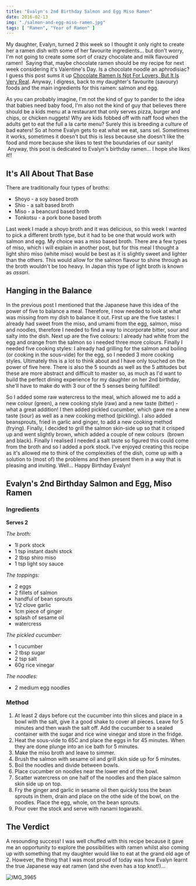```yaml
---
title: "Evalyn's 2nd Birthday Salmon and Egg Miso Ramen"
date: 2016-02-13
img: "./salmon-and-egg-miso-ramen.jpg"
tags: [ "Ramen", "Year of Ramen" ]
---
```


My daughter, Evalyn, turned 2 this week so I thought it only right to create her a ramen dish with some of her favourite ingredients... but don't worry, I'm not going to create some sort of crazy chocolate and milk flavoured ramen!  Saying that, maybe chocolate ramen should be my recipe for next week considering it's Valentine's Day. Is a chocolate noodle an aphrodisiac? I guess this post sums it up [Chocolate Ramen Is Not For Lovers, But It Is Very Real](http://www.eater.com/2016/1/29/10871876/chocolate-ramen-japan). Anyway, I digress, back to my daughter's favourite (savoury) foods and the main ingredients for this ramen: salmon and egg.

As you can probably imagine, I'm not the kind of guy to pander to the idea that babies need baby food, I'm also not the kind of guy that believes there should be a kids menu at a restaurant that only serves pizza, burger and chips, or chicken nuggets! Why are kids fobbed off with naff food when the adults get to eat the full a la carte menu? Surely this is breeding a culture of bad eaters! So at home Evalyn gets to eat what we eat, sans sel. Sometimes it works, sometimes it doesn't but this is less because she doesn't like the food and more because she likes to test the boundaries of our sanity!  Anyway, this post is dedicated to Evalyn's birthday ramen... I hope she likes it!!

## It's All About That Base

There are traditionally four types of broths: 
 - Shoyo - a soy based broth
 - Shio - a salt based broth
 - Miso - a beancurd based broth
 - Tonkotsu - a pork bone based broth

Last week I made a shoyo broth and it was delicious, so this week I wanted to pick a different broth type, but it had to be one that would work with salmon and egg. My choice was a miso based broth. There are a few types of miso, which i will explain in another post, but for this meal I thought a light shiro miso (white miso) would be best as it is slightly sweet and lighter than the others. This would allow for the salmon flavour to shine through as the broth wouldn't be too heavy. In Japan this type of light broth is known as _assari_.

## Hanging in the Balance

In the previous post I mentioned that the Japanese have this idea of the power of five to balance a meal. Therefore, I now needed to look at what was missing from my dish to balance it out. First up are the five tastes: I already had sweet from the miso, and umami from the egg, salmon, miso and noodles, therefore I needed to find a way to incorporate bitter, sour and salty into the dish. Next up are the five colours: I already had white from the egg and orange from the salmon so i needed three more colours. Finally I needed five cooking styles: I already had grilling for the salmon and boiling (or cooking in the sous-vide) for the egg, so I needed 3 more cooking styles. Ultimately this is a lot to think about and I have only touched on the power of five here. There is also the 5 sounds as well as the 5 attitudes but these are more abstract and difficult to master so, as much as I'd want to build the perfect dining experience for my daughter on her 2nd birthday, she'll have to make do with 3 our of the 5 senses being fulfilled!

So I added some raw watercress to the meal, which allowed me to add a new colour (green), a new cooking style (raw) and a new taste (bitter) - what a great addition! I then added pickled cucumber, which gave me a new taste (sour) as well as a new cooking method (pickling). I also added beansprouts, fried in garlic and ginger, to add a new cooking method (frying). Finally, I decided to grill the salmon skin-side up so that it crisped up and went slightly brown, which added a couple of new colours  (brown and black). Finally I realised I needed a salt taste so figured this could come from the broth and so I added a pork stock. I've enjoyed creating this recipe as it's allowed me to think of the complexities of the dish, come up with a solution to (most of) the problems and then present them in a way that is pleasing and inviting. Well... Happy Birthday Evalyn!

## Evalyn's 2nd Birthday Salmon and Egg, Miso Ramen

### Ingredients 
**Serves 2**

_The broth:_

* 1l pork stock
* 1 tsp instant dashi stock
* 2 tbsp shiro miso
* 1 tsp light soy sauce

_The toppings:_

* 2 eggs
* 2 fillets of salmon
* handful of bean sprouts
* 1/2 clove garlic
* 1cm piece of ginger
* splash of sesame oil
* watercress

_The pickled cucumber:_

* 1 cucumber
* 2 tbsp sugar
* 2 tsp salt
* 60g rice vinegar

_The noodles:_

* 2 medium egg noodles

### Method


1. At least 2 days before cut the cucumber into thin slices and place in a bowl with the salt, give it a good shake to cover all pieces. Leave for 5 minutes and then wash the salt off. Add the cucumber to a sealed container with the sugar and rice wine vinegar and store in the fridge.
2. Heat the sous-vide to 65C and place the eggs in for 45 minutes. When they are done plunge into an ice bath for 5 minutes.
3. Make the miso broth and leave to simmer.
4. Brush the salmon with sesame oil and grill skin side up for 5 minutes.
5. Boil the noodles and divide between bowls.
6. Place cucumber on noodles near the lower end of the bowl.
7. Scatter watercress on one half of the noodles and then place salmon skin side up on top.
8. Fry the ginger and garlic in sesame oil then quickly toss the bean sprouts in them, drain and place on the othe side of the bowl, on the noodles. Place the egg, whole, on the bean sprouts.
9. Pour over the stock and serve with nanami togarashi.

## The Verdict

A resounding success! I was well chuffed with this recipe because it gave me an opportunity to explore the possibilities with ramen whilst also coming up with something that my daughter would like to eat at the grand old age of 2\. However, the thing that I was most proud of today was how Evalyn learnt the true Japanese way eat ramen (and she even has a top knot!)...

![IMG_3965](https://cookingwithscarss.files.wordpress.com/2016/02/img_3965.jpg?w=2048)